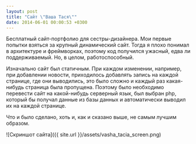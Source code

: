 ```yaml
---
layout: post
title: "Сайт \"Ваша Тася\""
date: 2014-06-01 00:00:53 +0300
---
```

Бесплатный сайт-портфолио для сестры-дизайнера. Мои первые попытки взяться за крупный динамический сайт. Тогда я плохо понимал в архитектуре и фреймворках, поэтому код получился ужасный, едва ли поддерживаемый. Но, в целом, работоспособный.

Изначально сайт был статичным. При каждом изменении, например, при добавлении новости, приходилось добавлять запись на каждой странице, где они выводились, это было сложно и каждый раз какая-нибудь страница была пропущена. Поэтому было необходимо перевести сайт на какой-нибудь серверный язык, был выбран php, который бы получал данные из базы данных и автоматически выводил их на каждой странице.

Что и было сделано, хоть и, как и сказано выше, не самым лучшим образом.

![Скриншот сайта]({{ site.url }}/assets/vasha_tacia_screen.png)
